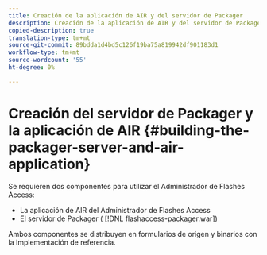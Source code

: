 ```yaml
---
title: Creación de la aplicación de AIR y del servidor de Packager
description: Creación de la aplicación de AIR y del servidor de Packager
copied-description: true
translation-type: tm+mt
source-git-commit: 89bdda1d4bd5c126f19ba75a819942df901183d1
workflow-type: tm+mt
source-wordcount: '55'
ht-degree: 0%

---
```



# Creación del servidor de Packager y la aplicación de AIR {#building-the-packager-server-and-air-application}

Se requieren dos componentes para utilizar el Administrador de Flashes Access:

* La aplicación de AIR del Administrador de Flashes Access
* El servidor de Packager ( [!DNL flashaccess-packager.war])

Ambos componentes se distribuyen en formularios de origen y binarios con la Implementación de referencia.

